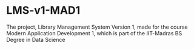 # LMS-v1-MAD1
The project, Library Management System Version 1, made for the course Modern Application Development 1, which is part of the IIT-Madras BS Degree in Data Science
